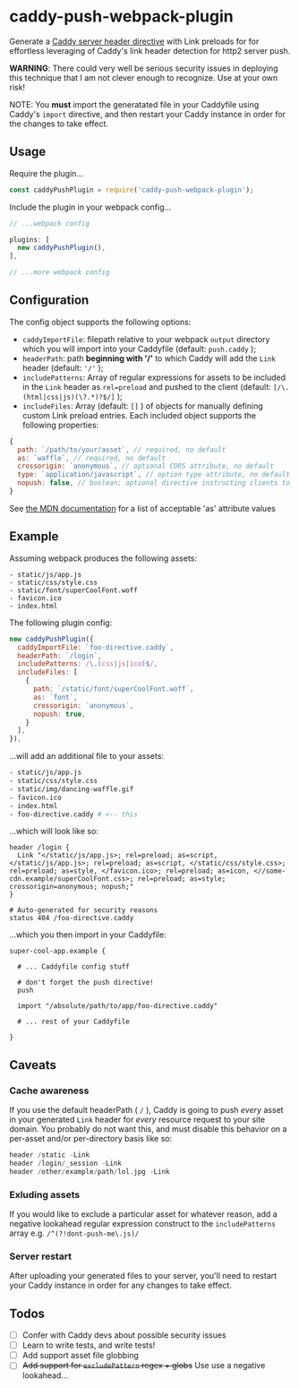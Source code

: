 # caddy-push-webpack-plugin
Generate a [Caddy server header directive](https://caddyserver.com/docs/header) with Link preloads for for effortless leveraging of Caddy's link header detection for http2 server push.

**WARNING**: There could very well be serious security issues in deploying this technique that I am not clever enough to recognize. Use at your own risk!

NOTE: You **must** import the generatated file in your Caddyfile using Caddy's `import` directive, and then restart your Caddy instance in order for the changes to take effect.


## Usage

Require the plugin...

````javascript
const caddyPushPlugin = require('caddy-push-webpack-plugin');
````

Include the plugin in your webpack config...

````javascript
// ...webpack config

plugins: [
  new caddyPushPlugin(),
],

// ...more webpack config
````

## Configuration

The config object supports the following options:

* `caddyImportFile`: filepath relative to your webpack `output` directory which you will import into your Caddyfile (default: `push.caddy` );
* `headerPath`: path **beginning with '/'** to which Caddy will add the `Link` header (default: `'/'` );
* `includePatterns`: Array of regular expressions for assets to be included in the `Link` header as `rel=preload` and pushed to the client (default: `[/\.(html|css|js)(\?.*)?$/]` );
* `includeFiles`: Array (default: `[]` ) of objects for manually defining custom Link preload entries. Each included object supports the following properties:

````javascript
{
  path: `/path/to/your/asset`, // required, no default
  as: `waffle`, // required, no default
  crossorigin: `anonymous`, // optional CORS attribute, no default
  type: `application/javascript`, // option type attribute, no default
  nopush: false, // boolean; optional directive instructing clients to preload, but prevent server push; default false
}
````
See [the MDN documentation](https://developer.mozilla.org/en-US/docs/Web/HTML/Preloading_content#What_types_of_content_can_be_preloaded) for a list of acceptable 'as' attribute values


## Example

Assuming webpack produces the following assets:
````
- static/js/app.js
- static/css/style.css
- static/font/superCoolFont.woff
- favicon.ico
- index.html
````

The following plugin config:

````javascript
new caddyPushPlugin({
  caddyImportFile: `foo-directive.caddy`,
  headerPath: `/login`,
  includePatterns: /\.(css|js|ico)$/,
  includeFiles: [
    {
      path: `/static/font/superCoolFont.woff`,
      as: `font`,
      crossorigin: `anonymous`,
      nopush: true,
    }
  ],
}),
````

...will add an additional file to your assets:
````bash
- static/js/app.js
- static/css/style.css
- static/img/dancing-waffle.gif
- favicon.ico
- index.html
- foo-directive.caddy # <-- this
````

...which will look like so:
````
header /login {
  Link "</static/js/app.js>; rel=preload; as=script, </static/js/app.js>; rel=preload; as=script, </static/css/style.css>; rel=preload; as=style, </favicon.ico>; rel=preload; as=icon, <//some-cdn.example/superCoolFont.css>; rel=preload; as=style; crossorigin=anonymous; nopush;"
}

# Auto-generated for security reasons
status 404 /foo-directive.caddy
````

...which you then import in your Caddyfile:
````
super-cool-app.example {

  # ... Caddyfile config stuff

  # don't forget the push directive!
  push

  import "/absolute/path/to/app/foo-directive.caddy"

  # ... rest of your Caddyfile

}
````

## Caveats

### Cache awareness
If you use the default headerPath ( `/` ),  Caddy is going to push *every* asset in your generated `Link` header for *every* resource request to your site domain. You probably do not want this, and must disable this behavior on a per-asset and/or per-directory basis like so:

````go
header /static -Link
header /login/_session -Link
header /other/example/path/lol.jpg -Link
````

### Exluding assets
If you would like to exclude a particular asset for whatever reason, add a negative lookahead regular expression construct to the `includePatterns` array e.g. `/^(?!dont-push-me\.js)/`

### Server restart
After uploading your generated files to your server, you'll need to restart your Caddy instance in order for any changes to take effect.


## Todos

- [ ] Confer with Caddy devs about possible security issues
- [ ] Learn to write tests, and write tests!
- [ ] Add support asset file globbing
- [ ] ~~Add support for `excludePattern` regex + globs~~ Use use a negative lookahead...